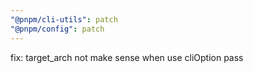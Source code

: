 ```yaml
---
"@pnpm/cli-utils": patch
"@pnpm/config": patch
---
```


fix: target_arch not make sense when use cliOption pass
